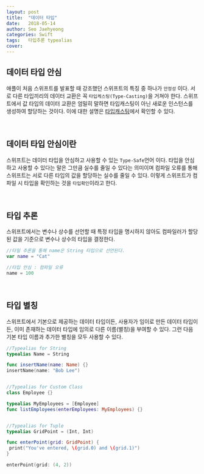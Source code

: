 ```yaml
---
layout: post
title:  "데이터 타입"
date:   2018-05-14
author: Seo Jaehyeong
categories: Swift
tags:	타입추론 typealias
cover:
---
```


## 데이터 타입 안심
애플이 처음 스위프트를 발표할 때 강조했던 스위프트의 특징 중 하나가 `안정성` 이다. 서로 다른 타입끼리의 데이터 교환은 꼭 `타입케스팅(Type-Casting)`을 거쳐야 한다. 스위프트에서 값 타입의 데이터 교환은 엄밀히 말하면 타입캐스팅이 아닌 새로운 인스턴스를 생성하여 할당하는 것이다. 이에 대한 설명은 [타입캐스팅][typecasting]에서 확인할 수 있다.

<br/>

## 데이터 타입 안심이란
스위프트는 데이터 타입을 안심하고 사용할 수 있는 `Type-Safe`언어 이다. 타입을 안심하고 사용할 수 있다는 말은 그만큼 실수를 줄일 수 있다는 의미이며 컴파일 오류를 통해 스위프트는 서로 다른 타입의 값을 할당하는 실수를 줄일 수 있다. 이렇게 스위프트가 컴파일 시 타입을 확인하는 것을 `타입확인`이라고 한다.

<br/>

## 타입 추론
스위프트에서는 변수나 상수를 선언할 때 특정 타입을 명시하지 않아도 컴파일러가 할당된 값을 기준으로 변수나 상수의 타입을 결정한다.

```Swift
//타일 추론을 통해 name은 String 타입으로 선언된다.
var name = "Cat"

//타입 안심 : 컴파일 오류
name = 100
```

<br/>

## 타입 별칭
스위프트에서 기본으로 제공하는 데이터 타입이든, 사용자가 임이로 만든 데이터 타입이든, 이미 존재하는 데이터 타입에 임의로 다른 이름(별칭)을 부여할 수 있다. 그런 다음 기본 타입 이름과 추가한 별칭을 모두 사용할 수 있다.

```Swift
//Typealias for String
typealias Name = String

func insertName(name: Name) {}
insertName(name: "Bob Lee")


//Typealias for Custom Class
class Employee {}

typealias MyEmployees = [Employee]
func listEmployees(enterEmployees: MyEmployees) {}


//Typealias for Tuple
typealias GridPoint = (Int, Int)

func enterPoint(grid: GridPoint) {
 print("You've entered, \(grid.0) and \(grid.1)")
}

enterPoint(grid: (4, 2))
```


[typecasting]: https://caudatus.com/swift/2018/03/31/Type-Casting.html
